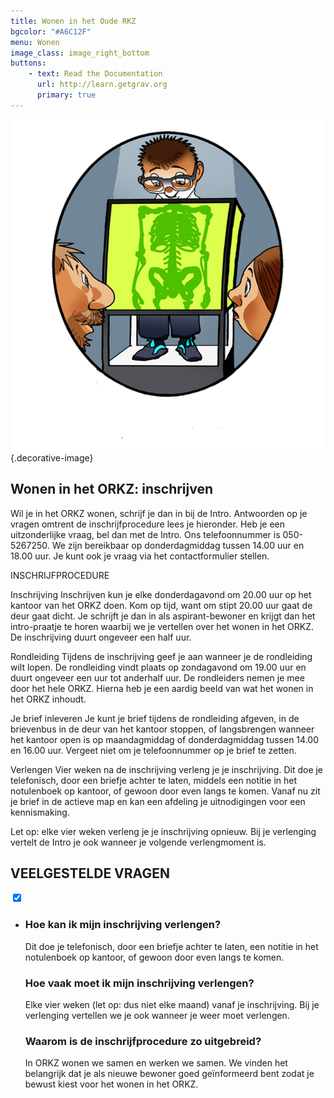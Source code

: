 ```yaml
---
title: Wonen in het Oude RKZ
bgcolor: "#A6C12F"
menu: Wonen
image_class: image_right_bottom
buttons:
    - text: Read the Documentation
      url: http://learn.getgrav.org
      primary: true
---
```


![](IntroIcoontje.png){.decorative-image}<h2>Wonen in het ORKZ: inschrijven</h2>

Wil je in het ORKZ wonen, schrijf je dan in bij de Intro. Antwoorden op je vragen omtrent de inschrijfprocedure lees je hieronder. Heb je een uitzonderlijke vraag, bel dan met de Intro. Ons telefoonnummer is 050-5267250. We zijn bereikbaar op donderdagmiddag tussen 14.00 uur en 18.00 uur. Je kunt ook je vraag via het contactformulier stellen. 

INSCHRIJFPROCEDURE

Inschrijving 
Inschrijven kun je elke donderdagavond om 20.00 uur op het kantoor van het ORKZ doen. Kom op tijd, want om stipt 20.00 uur gaat de deur gaat dicht. Je schrijft je dan in als aspirant-bewoner en krijgt dan het intro-praatje te horen waarbij we je vertellen over het wonen in het ORKZ. De inschrijving duurt ongeveer een half uur.  

Rondleiding 
Tijdens de inschrijving geef je aan wanneer je de rondleiding wilt lopen. De rondleiding vindt plaats op zondagavond om 19.00 uur en duurt ongeveer een uur tot anderhalf uur. De rondleiders nemen je mee door het hele ORKZ. Hierna heb je een aardig beeld van wat het wonen in het ORKZ inhoudt.

Je brief inleveren 
Je kunt je brief tijdens de rondleiding afgeven, in de brievenbus in de deur van het kantoor stoppen, of langsbrengen wanneer het kantoor open is op maandagmiddag of donderdagmiddag tussen 14.00 en 16.00 uur. Vergeet niet om je telefoonnummer op je brief te zetten.

Verlengen
Vier weken na de inschrijving verleng je je inschrijving. Dit doe je telefonisch, door een briefje achter te laten, middels een notitie in het notulenboek op kantoor, of gewoon door even langs te komen. Vanaf nu zit je brief in de actieve map en kan een afdeling je uitnodigingen voor een kennismaking. 

Let op: elke vier weken verleng je je inschrijving opnieuw. Bij je verlenging vertelt de Intro je ook wanneer je volgende verlengmoment is. 

<h2>VEELGESTELDE VRAGEN</h2>
<div class="uitklap">
<input type="checkbox" checked>
<ul>
  <li>
    <i></i>
    <h3>Hoe kan ik mijn inschrijving verlengen?</h3>
    <p>Dit doe je telefonisch, door een briefje achter te laten, een notitie in het notulenboek op kantoor, of gewoon door even langs te komen.</p>
    <h3>Hoe vaak moet ik mijn inschrijving verlengen?</h3>
    <p>Elke vier weken (let op: dus niet elke maand) vanaf je inschrijving. Bij je verlenging vertellen we je ook wanneer je weer moet verlengen.</p>
    <h3>Waarom is de inschrijfprocedure zo uitgebreid?</h3>
    <p>In ORKZ wonen we samen en werken we samen. We vinden het belangrijk dat je als nieuwe bewoner goed geïnformeerd bent zodat je bewust kiest voor het wonen in het ORKZ.</p>
  </li>
</ul>
</div>


<!--Hoe lang duurt het voordat ik een kamer krijg? 
Na de inschrijfprocedure van vier weken kun je elk moment gekozen worden. Je kansen hangen wel samen met de punten die je onder ‘Hoe vergroot ik mijn kansen op een kamer’ leest. 

Hoe vergroot ik mijn kansen op een kamer?
Als je graag in het ORKZ wilt wonen, kom dan af en toe langs. Help mee in het Eethuisje of leer mensen kennen in de Bar. Zorg ook dat je een leuke brief inlevert waarin je vertelt wie je bent, waarom je in het ORKZ wilt wonen en hoe jij jouw rol in het ORKZ ziet.

Hoe zien de kamers eruit?
We hebben kamers in alle vormen en maten. De kleinste kamers zijn rond de 15 m2 en de grotere kamers rond de 60 m2. De meeste kleinere kamers beschikken over een hoogslaper. Als je een kamer in het ORKZ krijgt begin je met een onzelfstandige kamer of een kortingskamer. Op een onzelfstandige kamer deel je de keuken en badkamer met een afdeling. Er zijn afdelingen van 2 tot 12 personen. Een kortingskamer is vaak het kleinste kamertje op een afdeling. Zelfstandige kamers komen niet vaak vrij. Je maakt alleen kans op een zelfstandige kamer als je al langere tijd in het ORKZ woont, je huur op tijd betaalt en aan zelfwerkzaamheid doet. Huurprijzen lees je hieronder.
 
Kan ik kiezen welke kamer ik krijg?
Je kunt niet op voorhand kiezen wat voor kamer je wilt. Als er een kamer vrijkomt, dan nodigt de afdeling je uit en als het klikt, dan krijg je de kamer aangeboden. Je kunt natuurlijk wel een aangeboden kamer weigeren. Doe dit wel tijdens het gesprek met de afdeling. Als je gekozen wordt en je zegt de kamer dan alsnog af, omdat je verder wilt kijken naar een andere kamer in het ORKZ, dan vervalt je recht op een kamer. 

Wat is de huur?
In het ORKZ kennen we drie huurprijzen. Een onzelfstandige kamer kost €325 huur per maand. Voor een zelfstandige kamer betaal je €386,50 per maand. Daarnaast hebben we een aantal kortingskamers, de huurprijs hiervan is: € ? Naast het betalen van de huur is het belangrijk dat je meehelpt en meedenkt in het gebouw. Dit noemen we ‘zelfwerkzaamheid’. Volgens je huurcontract verplicht je je tot gemiddeld 2 uur zelfwerkzaamheid per week. 
 

Ik heb extra hulp nodig, kan ik dat krijgen in het ORKZ?
In het ORKZ wonen we samen en helpen we elkaar. We zijn echter geen sociale instelling waarbij er iemand is die je helpt met je verzorging, administratie of iets dergelijks. Het is wel de bedoeling dat je zelfstandig kunt wonen. -->